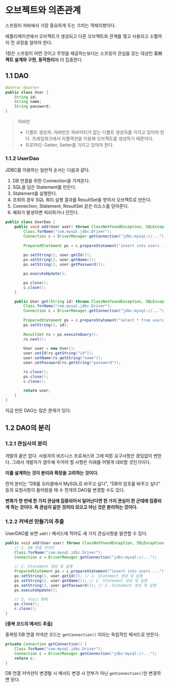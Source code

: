 # 오브젝트와 의존관계

스프링이 자바에서 가장 중요하게 두는 가치는 객체지향이다.

애플리케이션에서 오브젝트가 생성되고 다른 오브젝트와 관계를 맺고 사용되고 소멸까지 전 과정을 알아야 한다.

1장은 스프링이 어떤 것이고 무엇을 제공하는보다는 스프링이 관심을 갖는 대상인 **오브젝트 설계와 구현, 동작원리**에 더 집중한다.

## 1.1 DAO

```java
@Getter @Setter
public class User {
    String id;
    String name;
    String password;
}
```
> 자바빈
> - 디폴트 생성자: 자바빈은 파라미터가 없는 디폴트 생성자를 가지고 있어야 한다. 프레임워크에서 리플렉션을 이용해 오브젝트를 생성하기 때문이다.
> - 프로퍼티: Getter, Setter를 가지고 있어야 한다.

### 1.1.2 UserDao

JDBC를 이용하는 일반적 순서는 다음과 같다.

1. DB 연결을 위한 Connection을 가져온다.
2. SQL을 담은 Statement를 만든다.
3. Statement를 실행한다.
4. 조회의 경우 SQL 쿼리 실행 결과를 ResultSet을 받아서 오브젝트로 만든다.
5. Connection, Statement, ResultSet 같은 리소스를 닫아준다.
6. 예외가 발생하면 처리하거나 던진다.

```java
public class UserDao {
    public void add(User user) throws ClassNotFoundException, SQLException {
        Class.forName("com.mysql.jdbc.Driver");
        Connection c = DriverManager.getConnection("jdbc:mysql://...");
        
        PreparedStatement ps = c.prepareStatement("insert into users ...");
        
        ps.setString(1, user.getId());
        ps.setString(2, user.getName());
        ps.setString(3, user.getPassword());

        ps.executeUpdate();

        ps.close();
        c.close();
    }

    public User get(String id) throws ClassNotFoundException, SQLException {
        Class.forName("com.mysql.jdbc.Driver");
        Connection c = DriverManager.getConnection("jdbc:mysql://...");
        
        PreparedStatement ps = c.prepareStatement("select * from users ...");
        ps.setString(1, id);
        
        ResultSet rs = ps.executeQuery();
        rs.next();
        
        User user = new User();
        user.setId(rs.getString("id"));
        user.setName(rs.getString("name"));
        user.setPassword(rs.getString("password"));

        rs.close();
        ps.close();
        c.close();
        
        return user;
    }
}
```

지금 만든 DAO는 많은 문제가 있다.

## 1.2 DAO의 분리

### 1.2.1 관심사의 분리

개발의 끝은 없다. 사용자의 비즈니스 프로세스와 그에 따른 요구사항은 끊임없이 변한다. 그래서 개발자가 염두해 두어야 할 사항은 미래를 어떻게 대비할 것인가이다. 

**이를 설계하는 것이 분리와 확장을 고려하는 것이다.**

먼저 분리는 "DB를 오라클에서 MySQL로 바꾸고 싶다", "DB의 암호를 바꾸고 싶다" 등의 요청사항이 들어왔을 때 수 천개의 DAO를 변경할 수도 있다.

**변화가 한 번에 한 가지 관심에 집중되어서 일어난다면 한 가지 관심이 한 군데에 집중되게 하는 것이다. 즉 관심이 같은 것끼리 모으고 아닌 것은 분리하는 것이다.**

### 1.2.2 커넥션 만들기의 추출

UserDAO를 보면 `add()` 메서드에 적어도 세 가지 관심사항을 발견할 수 있다.

```java
public void add(User user) throws ClassNotFoundException, SQLException {
    // 1. DB 연결 커넥션
    Class.forName("com.mysql.jdbc.Driver");
    Connection c = DriverManager.getConnection("jdbc:mysql://..."); 
    
    // 2. Statement 생성 및 실행
    PreparedStatement ps = c.prepareStatement("insert into users ...");
    ps.setString(1, user.getId()); // 2. Statement 생성 및 실행
    ps.setString(2, user.getName()); // 2. Statement 생성 및 실행
    ps.setString(3, user.getPassword()); // 2. Statement 생성 및 실행
    ps.executeUpdate();

    // 3. 리소스 해제
    ps.close(); 
    c.close();
}
```

**[중복 코드의 메서드 추출]**

중복된 DB 연결 커넥션 코드는 `getConnection()` 이라는 독립적인 메서드로 만든다.

```java
private Connection getConnection() {
    Class.forName("com.mysql.jdbc.Driver");
    Connection c = DriverManager.getConnection("jdbc:mysql://...");
    return c;
}
```
DB 연결 커넥션이 변경될 시 메서드 변경 시 전부가 아닌 `getConnection()`만 변경하면 된다.

